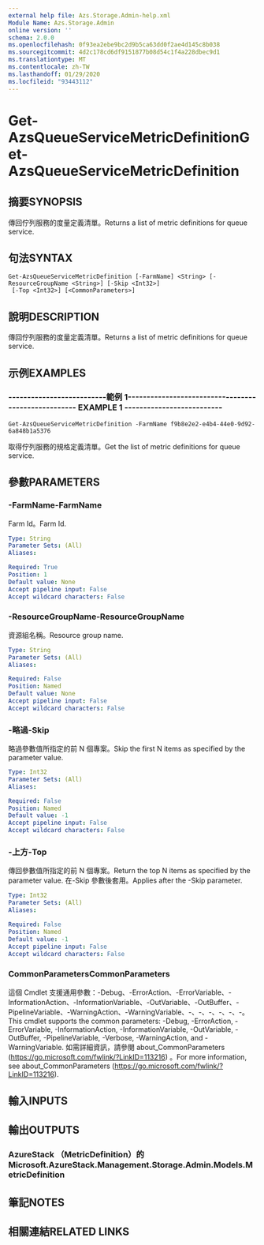 ```yaml
---
external help file: Azs.Storage.Admin-help.xml
Module Name: Azs.Storage.Admin
online version: ''
schema: 2.0.0
ms.openlocfilehash: 0f93ea2ebe9bc2d9b5ca63dd0f2ae4d145c8b038
ms.sourcegitcommit: 4d2c178cd6df9151877b08d54c1f4a228dbec9d1
ms.translationtype: MT
ms.contentlocale: zh-TW
ms.lasthandoff: 01/29/2020
ms.locfileid: "93443112"
---
```

# <span data-ttu-id="46935-101">Get-AzsQueueServiceMetricDefinition</span><span class="sxs-lookup"><span data-stu-id="46935-101">Get-AzsQueueServiceMetricDefinition</span></span>

## <span data-ttu-id="46935-102">摘要</span><span class="sxs-lookup"><span data-stu-id="46935-102">SYNOPSIS</span></span>
<span data-ttu-id="46935-103">傳回佇列服務的度量定義清單。</span><span class="sxs-lookup"><span data-stu-id="46935-103">Returns a list of metric definitions for queue service.</span></span>

## <span data-ttu-id="46935-104">句法</span><span class="sxs-lookup"><span data-stu-id="46935-104">SYNTAX</span></span>

```
Get-AzsQueueServiceMetricDefinition [-FarmName] <String> [-ResourceGroupName <String>] [-Skip <Int32>]
 [-Top <Int32>] [<CommonParameters>]
```

## <span data-ttu-id="46935-105">說明</span><span class="sxs-lookup"><span data-stu-id="46935-105">DESCRIPTION</span></span>
<span data-ttu-id="46935-106">傳回佇列服務的度量定義清單。</span><span class="sxs-lookup"><span data-stu-id="46935-106">Returns a list of metric definitions for queue service.</span></span>

## <span data-ttu-id="46935-107">示例</span><span class="sxs-lookup"><span data-stu-id="46935-107">EXAMPLES</span></span>

### <span data-ttu-id="46935-108">--------------------------範例 1--------------------------</span><span class="sxs-lookup"><span data-stu-id="46935-108">-------------------------- EXAMPLE 1 --------------------------</span></span>
```
Get-AzsQueueServiceMetricDefinition -FarmName f9b8e2e2-e4b4-44e0-9d92-6a848b1a5376
```

<span data-ttu-id="46935-109">取得佇列服務的規格定義清單。</span><span class="sxs-lookup"><span data-stu-id="46935-109">Get the list of metric definitions for queue service.</span></span>

## <span data-ttu-id="46935-110">參數</span><span class="sxs-lookup"><span data-stu-id="46935-110">PARAMETERS</span></span>

### <span data-ttu-id="46935-111">-FarmName</span><span class="sxs-lookup"><span data-stu-id="46935-111">-FarmName</span></span>
<span data-ttu-id="46935-112">Farm Id。</span><span class="sxs-lookup"><span data-stu-id="46935-112">Farm Id.</span></span>

```yaml
Type: String
Parameter Sets: (All)
Aliases: 

Required: True
Position: 1
Default value: None
Accept pipeline input: False
Accept wildcard characters: False
```

### <span data-ttu-id="46935-113">-ResourceGroupName</span><span class="sxs-lookup"><span data-stu-id="46935-113">-ResourceGroupName</span></span>
<span data-ttu-id="46935-114">資源組名稱。</span><span class="sxs-lookup"><span data-stu-id="46935-114">Resource group name.</span></span>

```yaml
Type: String
Parameter Sets: (All)
Aliases: 

Required: False
Position: Named
Default value: None
Accept pipeline input: False
Accept wildcard characters: False
```

### <span data-ttu-id="46935-115">-略過</span><span class="sxs-lookup"><span data-stu-id="46935-115">-Skip</span></span>
<span data-ttu-id="46935-116">略過參數值所指定的前 N 個專案。</span><span class="sxs-lookup"><span data-stu-id="46935-116">Skip the first N items as specified by the parameter value.</span></span>

```yaml
Type: Int32
Parameter Sets: (All)
Aliases: 

Required: False
Position: Named
Default value: -1
Accept pipeline input: False
Accept wildcard characters: False
```

### <span data-ttu-id="46935-117">-上方</span><span class="sxs-lookup"><span data-stu-id="46935-117">-Top</span></span>
<span data-ttu-id="46935-118">傳回參數值所指定的前 N 個專案。</span><span class="sxs-lookup"><span data-stu-id="46935-118">Return the top N items as specified by the parameter value.</span></span>
<span data-ttu-id="46935-119">在-Skip 參數後套用。</span><span class="sxs-lookup"><span data-stu-id="46935-119">Applies after the -Skip parameter.</span></span>

```yaml
Type: Int32
Parameter Sets: (All)
Aliases: 

Required: False
Position: Named
Default value: -1
Accept pipeline input: False
Accept wildcard characters: False
```

### <span data-ttu-id="46935-120">CommonParameters</span><span class="sxs-lookup"><span data-stu-id="46935-120">CommonParameters</span></span>
<span data-ttu-id="46935-121">這個 Cmdlet 支援通用參數：-Debug、-ErrorAction、-ErrorVariable、-InformationAction、-InformationVariable、-OutVariable、-OutBuffer、-PipelineVariable、-WarningAction、-WarningVariable、-、-、-、-、-、-。</span><span class="sxs-lookup"><span data-stu-id="46935-121">This cmdlet supports the common parameters: -Debug, -ErrorAction, -ErrorVariable, -InformationAction, -InformationVariable, -OutVariable, -OutBuffer, -PipelineVariable, -Verbose, -WarningAction, and -WarningVariable.</span></span> <span data-ttu-id="46935-122">如需詳細資訊，請參閱 about_CommonParameters (https://go.microsoft.com/fwlink/?LinkID=113216) 。</span><span class="sxs-lookup"><span data-stu-id="46935-122">For more information, see about_CommonParameters (https://go.microsoft.com/fwlink/?LinkID=113216).</span></span>

## <span data-ttu-id="46935-123">輸入</span><span class="sxs-lookup"><span data-stu-id="46935-123">INPUTS</span></span>

## <span data-ttu-id="46935-124">輸出</span><span class="sxs-lookup"><span data-stu-id="46935-124">OUTPUTS</span></span>

### <span data-ttu-id="46935-125">AzureStack （MetricDefinition）的</span><span class="sxs-lookup"><span data-stu-id="46935-125">Microsoft.AzureStack.Management.Storage.Admin.Models.MetricDefinition</span></span>

## <span data-ttu-id="46935-126">筆記</span><span class="sxs-lookup"><span data-stu-id="46935-126">NOTES</span></span>

## <span data-ttu-id="46935-127">相關連結</span><span class="sxs-lookup"><span data-stu-id="46935-127">RELATED LINKS</span></span>

